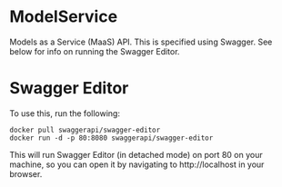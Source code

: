 # ModelService
Models as a Service (MaaS) API. This is specified using Swagger. See below for info on running the Swagger Editor.

# Swagger Editor
To use this, run the following:

```
docker pull swaggerapi/swagger-editor
docker run -d -p 80:8080 swaggerapi/swagger-editor
```

This will run Swagger Editor (in detached mode) on port 80 on your machine, so you can open it by navigating to http://localhost in your browser.